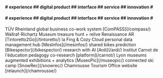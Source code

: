<div class="marquee">
<div class="marquee--content">
<h4 class="item-collection-1">
# experience ## digital product ## interface ## service ## innovation #</h4><h4 class="item-collection-2"># experience ## digital product ## interface ## service ## innovation #</h4>
</div>
</div>
  <!---   <span class="project client">Esprit</span> fashion B2B [b-shop]() --->
<span class="project client">TÜV Rheinland</span> global business co-work system [ComPASS](/compass/) 
<span class="project client">Wallraf-Richartz Museum</span> treasure hunt + relive Renaissance AR [Tintoretto2Go](/tintoretto/) 
  <!---   <span class="project client">BurdaForward</span> info assistant [Felix]() --->
<span class="project client">la Fing & Cozy Cloud</span> personal data management hub [MesInfos](/mesinfos/) 
<span class="project"></span>shared bikes prediction [Bikespector](/bikespector/) 
<span class="project"></span>research with AI [Ardi](/ardi/) 
<span class="project client">Institut Carnot de l'éducation</span> pedagogy co-research [platform](/carnot/) 
<span class="project client">Lyon museums</span> augmented exhibitions + analytics [MuseoPic](/museopic/) 
<span class="project"></span>connected ski camp [SnowRec](/snowrec/) 
<span class="project client">Chamrousse Tourism Office</span> website [relaunch](/chamrousse/)